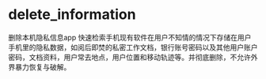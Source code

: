 # delete_information
删除本机隐私信息app
快速检索手机现有软件在用户不知情的情况下存储在用户手机里的隐私数据，如阅后即焚的私密工作文档，银行账号密码以及其他用户账户密码，文档资料，用户常去地点，用户位置和移动轨迹等。并彻底删除，不允许外界暴力恢复与破解。
